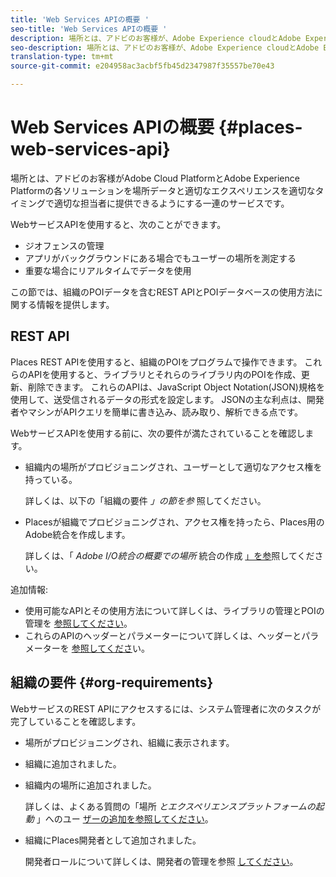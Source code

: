 ```yaml
---
title: 'Web Services APIの概要 '
seo-title: 'Web Services APIの概要 '
description: 場所とは、アドビのお客様が、Adobe Experience cloudとAdobe Experience Platformの各ソリューションを場所データと適切なエクスペリエンスを適切なタイミングで適切な担当者に適切なエクスペリエンスと共に適切な場所に簡単に提供する一連のサービスです。
seo-description: 場所とは、アドビのお客様が、Adobe Experience cloudとAdobe Experience Platformの各ソリューションを場所データと適切なエクスペリエンスを適切なタイミングで適切な担当者に適切なエクスペリエンスと共に適切な場所に簡単に提供する一連のサービスです。
translation-type: tm+mt
source-git-commit: e204958ac3acbf5fb45d2347987f35557be70e43

---
```



# Web Services APIの概要 {#places-web-services-api}

場所とは、アドビのお客様がAdobe Cloud PlatformとAdobe Experience Platformの各ソリューションを場所データと適切なエクスペリエンスを適切なタイミングで適切な担当者に提供できるようにする一連のサービスです。

WebサービスAPIを使用すると、次のことができます。

* ジオフェンスの管理
* アプリがバックグラウンドにある場合でもユーザーの場所を測定する
* 重要な場合にリアルタイムでデータを使用

この節では、組織のPOIデータを含むREST APIとPOIデータベースの使用方法に関する情報を提供します。

## REST API

Places REST APIを使用すると、組織のPOIをプログラムで操作できます。 これらのAPIを使用すると、ライブラリとそれらのライブラリ内のPOIを作成、更新、削除できます。 これらのAPIは、JavaScript Object Notation(JSON)規格を使用して、送受信されるデータの形式を設定します。 JSONの主な利点は、開発者やマシンがAPIクエリを簡単に書き込み、読み取り、解析できる点です。

WebサービスAPIを使用する前に、次の要件が満たされていることを確認します。

* 組織内の場所がプロビジョニングされ、ユーザーとして適切なアクセス権を持っている。

   詳しくは、以下の「組織の要件 *」の節を参* 照してください。

* Placesが組織でプロビジョニングされ、アクセス権を持ったら、Places用のAdobe統合を作成します。

   詳しくは、「 *Adobe I/O統合の概要での場所* 統合の作成 [」を参](/help/web-service-api/adobe-i-o-integration.md)照してください。

追加情報:

* 使用可能なAPIとその使用方法について詳しくは、ライブラリの管理とPOIの管理を [参照し](/help/web-service-api/api-usage/manage-libraries/manage-libraries.md)[てください](/help/web-service-api/api-usage/manage-pois/manage-pois.md)。
* これらのAPIのヘッダーとパラメーターについて詳しくは、ヘッダーとパラメーターを [参照してくださ](/help/web-service-api/api-usage/headers-and-parameters.md)い。

## 組織の要件 {#org-requirements}

WebサービスのREST APIにアクセスするには、システム管理者に次のタスクが完了していることを確認します。

* 場所がプロビジョニングされ、組織に表示されます。
* 組織に追加されました。
* 組織内の場所に追加されました。

   詳しくは、よくある質問の「場所 *とエクスペリエンスプラットフォームの起動* 」へのユー [ザーの追加を参照してください](/help/places-faqs.md)。

* 組織にPlaces開発者として追加されました。

   開発者ロールについて詳しくは、開発者の管理を参照 [してください](https://helpx.adobe.com/enterprise/using/manage-developers.html)。